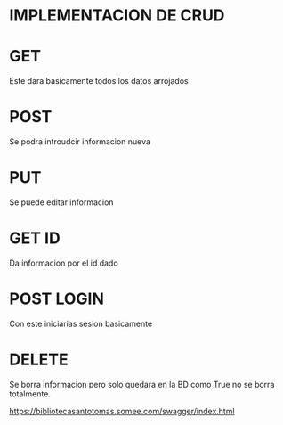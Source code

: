 # IMPLEMENTACION DE CRUD
# GET
Este dara basicamente todos los datos arrojados
# POST
Se podra introudcir informacion nueva
# PUT
Se puede editar informacion
# GET ID
Da informacion por el id dado
# POST LOGIN
Con este iniciarias sesion basicamente
# DELETE
Se borra informacion pero solo quedara en la BD como True no se borra totalmente.

https://bibliotecasantotomas.somee.com/swagger/index.html
